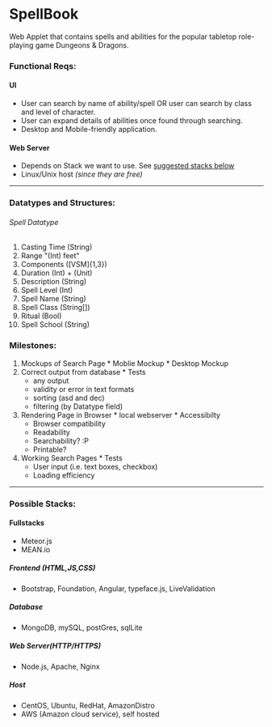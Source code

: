 # SpellBook

Web Applet that contains spells and abilities for the popular tabletop role-playing game Dungeons & Dragons.

### Functional Reqs:
#### UI
  * User can search by name of ability/spell
  OR user can search by class and level of character.
  * User can expand details of abilities once found through searching.
  * Desktop and Mobile-friendly application.

#### Web Server
  * Depends on Stack we want to use. See [suggested stacks below](#possible-stacks)
  * Linux/Unix host _(since they are free)_
---

### Datatypes and Structures:

  ###### Spell Datatype
  1. Casting Time (String)
  2. Range "(Int) feet"
  3. Components ([VSM]{1,3})
  4. Duration (Int) + (Unit)
  5. Description (String)
  6. Spell Level (Int)
  7. Spell Name (String)
  8. Spell Class (String[])
  9. Ritual (Bool)
  10. Spell School (String)


### Milestones:
  1. Mockups of Search Page
    * Moblie Mockup
    * Desktop Mockup
  2. Correct output from database
    * Tests
      * any output
      * validity or error in text formats
      * sorting (asd and dec)
      * filtering (by Datatype field)
  3. Rendering Page in Browser
    * local webserver
    * Accessibilty
      * Browser compatibility
      * Readability
      * Searchability? :P
      * Printable?
  4. Working Search Pages
    * Tests
      * User input (i.e. text boxes, checkbox)
      * Loading efficiency

---

### Possible Stacks:

#### Fullstacks
  * Meteor.js
  * MEAN.io

##### Frontend (HTML,JS,CSS)
  * Bootstrap, Foundation, Angular, typeface.js, LiveValidation
##### Database
  * MongoDB, mySQL, postGres, sqlLite
##### Web Server(HTTP/HTTPS)
  * Node.js, Apache, Nginx
##### Host
  * CentOS, Ubuntu, RedHat, AmazonDistro
  * AWS (Amazon cloud service), self hosted
